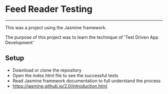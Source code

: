 # Feed Reader Testing
------------------------------------
This was a project using the Jasmine framework.

The purpose of this project was to learn the technique of 'Test Driven App Development'

## Setup

* Download or clone the repository
* Open the index.html file to see the successful tests
* Read Jasmine framework documentation to full understand the process
 * https://jasmine.github.io/2.0/introduction.html


